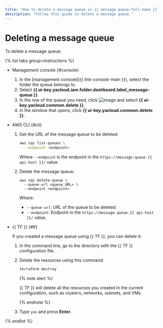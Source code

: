 ```yaml
---
title: "How to delete a message queue in {{ message-queue-full-name }}"
description: "Follow this guide to delete a message queue."
---
```


# Deleting a message queue

To delete a message queue:

{% list tabs group=instructions %}

- Management console {#console}

   1. In the [management console]({{ link-console-main }}), select the folder the queue belongs to.
   1. Select **{{ ui-key.yacloud.iam.folder.dashboard.label_message-queue }}**.
   1. In the row of the queue you need, click ![image](../../_assets/console-icons/ellipsis.svg) and select **{{ ui-key.yacloud.common.delete }}**.
   1. In the window that opens, click **{{ ui-key.yacloud.common.delete }}**.

- AWS CLI {#cli}

   1. Get the URL of the message queue to be deleted:

      ```bash
      aws sqs list-queues \
        --endpoint <endpoint>
      ```

      Where `--endpoint` is the endpoint in the `https://message-queue.{{ api-host }}/` value.

   1. Delete the message queue:

      ```
      aws sqs delete-queue \
        --queue-url <queue_URL> \
        --endpoint <endpoint>
      ```

      Where:
      * `--queue-url`: URL of the queue to be deleted.
      * `--endpoint`: Endpoint in the `https://message-queue.{{ api-host }}/` value.

- {{ TF }} {#tf}

   If you created a message queue using {{ TF }}, you can delete it:
   1. In the command line, go to the directory with the {{ TF }} configuration file.
   1. Delete the resources using this command:

      ```bash
      terraform destroy
      ```

      {% note alert %}

      {{ TF }} will delete all the resources you created in the current configuration, such as clusters, networks, subnets, and VMs.

      {% endnote %}

   1. Type `yes` and press **Enter**.

{% endlist %}
